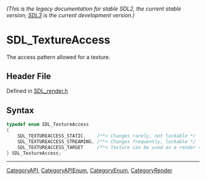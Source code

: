 ###### (This is the legacy documentation for stable SDL2, the current stable version; [SDL3](https://wiki.libsdl.org/SDL3/) is the current development version.)
# SDL_TextureAccess

The access pattern allowed for a texture.

## Header File

Defined in [SDL_render.h](https://github.com/libsdl-org/SDL/blob/SDL2/include/SDL_render.h)

## Syntax

```c
typedef enum SDL_TextureAccess
{
    SDL_TEXTUREACCESS_STATIC,    /**< Changes rarely, not lockable */
    SDL_TEXTUREACCESS_STREAMING, /**< Changes frequently, lockable */
    SDL_TEXTUREACCESS_TARGET     /**< Texture can be used as a render target */
} SDL_TextureAccess;
```

----
[CategoryAPI](CategoryAPI), [CategoryAPIEnum](CategoryAPIEnum), [CategoryEnum](CategoryEnum), [CategoryRender](CategoryRender)


